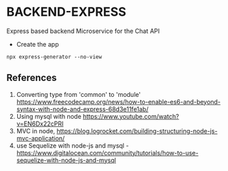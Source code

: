 # BACKEND-EXPRESS

Express based backend Microservice for the Chat API


* Create the app

`npx express-generator --no-view`

## References
1. Converting type from 'common' to 'module' https://www.freecodecamp.org/news/how-to-enable-es6-and-beyond-syntax-with-node-and-express-68d3e11fe1ab/
2. Using mysql with node https://www.youtube.com/watch?v=EN6Dx22cPRI
3. MVC in node, https://blog.logrocket.com/building-structuring-node-js-mvc-application/
4. use Sequelize with node-js and mysql - https://www.digitalocean.com/community/tutorials/how-to-use-sequelize-with-node-js-and-mysql